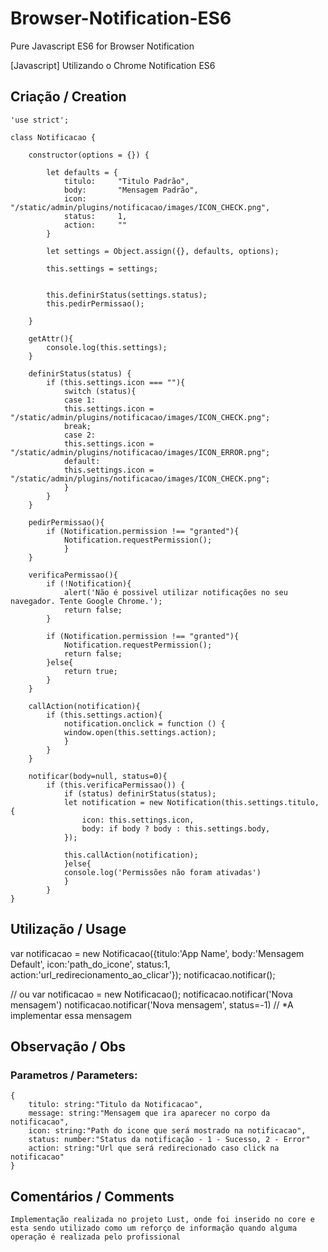 # Browser-Notification-ES6
Pure Javascript ES6 for Browser Notification

[Javascript] Utilizando o Chrome Notification ES6

## Criação / Creation
	'use strict';

	class Notificacao {

	    constructor(options = {}) {

	        let defaults = {
	            titulo:     "Titulo Padrão",
	            body:       "Mensagem Padrão",
	            icon:       "/static/admin/plugins/notificacao/images/ICON_CHECK.png",
	            status:     1,
	            action:     ""
	        }

	        let settings = Object.assign({}, defaults, options);

	        this.settings = settings;


	        this.definirStatus(settings.status);
	        this.pedirPermissao();
		
	    }

	    getAttr(){
	        console.log(this.settings);
	    }

	    definirStatus(status) {
	        if (this.settings.icon === ""){
	            switch (status){
	            case 1:
		        this.settings.icon = "/static/admin/plugins/notificacao/images/ICON_CHECK.png";
		        break;
	            case 2:
		        this.settings.icon = "/static/admin/plugins/notificacao/images/ICON_ERROR.png";
	            default:
		        this.settings.icon = "/static/admin/plugins/notificacao/images/ICON_CHECK.png";
	            }
	        }
	    }

	    pedirPermissao(){
	        if (Notification.permission !== "granted"){
	            Notification.requestPermission();
                }
	    }

	    verificaPermissao(){
	        if (!Notification){
	            alert('Não é possivel utilizar notificações no seu navegador. Tente Google Chrome.');
	            return false;
	        }

	        if (Notification.permission !== "granted"){
	            Notification.requestPermission();
	            return false;
	        }else{
	            return true;
	        }
	    }

	    callAction(notification){
	        if (this.settings.action){
	            notification.onclick = function () {
		        window.open(this.settings.action);
	            }
	        }
	    }

	    notificar(body=null, status=0){
	        if (this.verificaPermissao()) {
	            if (status) definirStatus(status);
		        let notification = new Notification(this.settings.titulo, {
		            icon: this.settings.icon,
		            body: if body ? body : this.settings.body,
		        });

		        this.callAction(notification);
	            }else{
		        console.log('Permissões não foram ativadas')
	            }
	        }
	}

## Utilização / Usage
var notificacao = new Notificacao({titulo:'App Name', 
								   body:'Mensagem Default', 
								   icon:'path_do_icone', 
								   status:1,
								   action:'url_redirecionamento_ao_clicar'});
notificacao.notificar();

// ou
var notificacao = new Notificacao();
notificacao.notificar('Nova mensagem')
notificacao.notificar('Nova mensagem', status=-1) // *A implementar essa mensagem

## Observação / Obs
### Parametros / Parameters: 
	{
		titulo: string:"Titulo da Notificacao",
		message: string:"Mensagem que ira aparecer no corpo da notificacao",
		icon: string:"Path do icone que será mostrado na notificacao",
		status: number:"Status da notificação - 1 - Sucesso, 2 - Error"
		action: string:"Url que será redirecionado caso click na notificacao"
	}

## Comentários / Comments
`
	Implementação realizada no projeto Lust, onde foi inserido no core e esta sendo
	utilizado como um reforço de informação quando alguma operação é realizada pelo
	profissional
`
